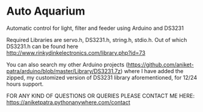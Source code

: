 # Auto Aquarium
Automatic control for light, filter and feeder using Arduino and DS3231

Required Libraries are servo.h, DS3231.h, string.h, stdio.h. Out of which DS3231.h can be found here http://www.rinkydinkelectronics.com/library.php?id=73

You can also search my other Arduino projects (https://github.com/aniket-patra/arduino/blob/master/Library/DS3231.7z) where I have added the zipped, my customized version of DS3231 library aforementioned, for 12/24 hours support.

FOR ANY KIND OF QUESTIONS OR QUERIES PLEASE CONTACT ME HERE: https://aniketpatra.pythonanywhere.com/contact
